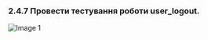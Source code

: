 ### 2.4.7 Провести тестування роботи user_logout.

![Image 1](https://github.com/user-attachments/assets/5203430f-c635-4267-9a82-8f6a599e2ec0)

